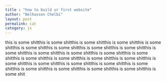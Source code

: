 ```yaml
---
title : "how to build ur first website"
author: "Belhassen Chelbi"
layout: post
permalink: cat
category: js
---
```


this is some shitthis is some shitthis is some shitthis is some shitthis is some shitthis is some shitthis is some shitthis is some shitthis is some shitthis is some shitthis is some shitthis is some shitthis is some shitthis is some shitthis is some shitthis is some shitthis is some shitthis is some shitthis is some shitthis is some shitthis is some shitthis is some shitthis is some shitthis is some shitthis is some shitthis is some shitthis is some shitthis is some shit
